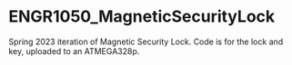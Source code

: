 # ENGR1050_MagneticSecurityLock

Spring 2023 iteration of Magnetic Security Lock.
Code is for the lock and key, uploaded to an ATMEGA328p.
